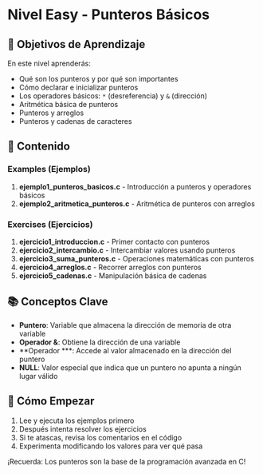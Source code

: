 # Nivel Easy - Punteros Básicos

## 🎯 Objetivos de Aprendizaje

En este nivel aprenderás:
- Qué son los punteros y por qué son importantes
- Cómo declarar e inicializar punteros
- Los operadores básicos: `*` (desreferencia) y `&` (dirección)
- Aritmética básica de punteros
- Punteros y arreglos
- Punteros y cadenas de caracteres

## 📁 Contenido

### Examples (Ejemplos)
1. **ejemplo1_punteros_basicos.c** - Introducción a punteros y operadores básicos
2. **ejemplo2_aritmetica_punteros.c** - Aritmética de punteros con arreglos

### Exercises (Ejercicios)
1. **ejercicio1_introduccion.c** - Primer contacto con punteros
2. **ejercicio2_intercambio.c** - Intercambiar valores usando punteros
3. **ejercicio3_suma_punteros.c** - Operaciones matemáticas con punteros
4. **ejercicio4_arreglos.c** - Recorrer arreglos con punteros
5. **ejercicio5_cadenas.c** - Manipulación básica de cadenas

## 📚 Conceptos Clave

- **Puntero**: Variable que almacena la dirección de memoria de otra variable
- **Operador &**: Obtiene la dirección de una variable
- **Operador ***: Accede al valor almacenado en la dirección del puntero
- **NULL**: Valor especial que indica que un puntero no apunta a ningún lugar válido

## 🚀 Cómo Empezar

1. Lee y ejecuta los ejemplos primero
2. Después intenta resolver los ejercicios
3. Si te atascas, revisa los comentarios en el código
4. Experimenta modificando los valores para ver qué pasa

¡Recuerda: Los punteros son la base de la programación avanzada en C!